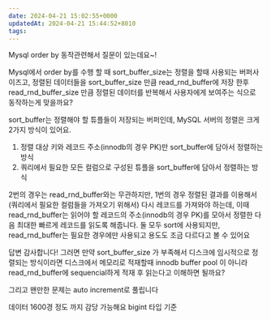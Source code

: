 ```yaml
---
date: 2024-04-21 15:02:55+0000
updatedAt: 2024-04-21 15:44:52+8010
tags: 
---
```

Mysql order by 동작관련해서 질문이 있는데요~!

Mysql에서 order by를 수행 할 때 sort_buffer_size는 정렬을 할때 사용되는 버퍼사이즈고, 정렬된 데이터들을 sort_buffer_size 만큼 read_rnd_buffer에 저장 한후 
read_rnd_buffer_size 만큼 정렬된 데이터를 반복해서 사용자에게 보여주는 식으로 동작하는게 맞을까요? 

sort_buffer는 정렬해야 할 튜플들이 저장되는 버퍼인데, MySQL 서버의 정렬은 크게 2가지 방식이 있어요. 
1) 정렬 대상 키와 레코드 주소(innodb의 경우 PK)만 sort_buffer에 담아서 정렬하는 방식
2) 쿼리에서 필요한 모든 컬럼으로 구성된 튜플을 sort_buffer에 담아서 정렬하는 방식

2번의 경우는 read_rnd_buffer와는 무관하지만, 1번의 경우 정렬된 결과를 이용해서 (쿼리에서 필요한 컬럼들을 가져오기 위해서) 다시 레코드를 가져와야 하는데, 이때 read_rnd_buffer는 읽어야 할 레코드의 주소(innodb의 경우 PK)를 모아서 정렬한 다음 최대한 빠르게 레코드를 읽도록 해줍니다. 둘 모두 sort에 사용되지만, read_rnd_buffer는 필요한 경우에만 사용되고 용도도 조금 다르다고 볼 수 있어요

답변 감사합니다! 그러면 만약 sort_buffer_size 가 부족해서 디스크에 임시적으로 정렬되는 방식이라면 디스크에서 메모리로 적재할때 innodb buffer pool 이 아니라 read_rnd_buffer에 sequencial하게 적재 후 읽는다고 이해하면 될까요?

그리고 왠만한 문제는 auto increment로 풀립니다

데이터 1600경 정도 까지 감당 가능해요 bigint 타입 기준 